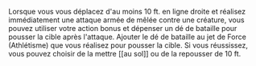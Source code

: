 Lorsque vous vous déplacez d'au moins 10 ft. en ligne droite et réalisez immédiatement une attaque armée de mêlée contre une créature, vous pouvez utiliser votre action bonus et dépenser un dé de bataille pour pousser la cible après l'attaque. Ajouter le dé de bataille au jet de Force (Athlétisme) que vous réalisez pour pousser la cible. Si vous réussissez, vous pouvez choisir de la mettre [[au sol]] ou de la repousser de 10 ft.
